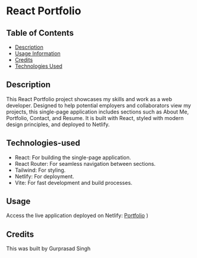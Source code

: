 # React Portfolio

## Table of Contents
- [Description](#description)
- [Usage Information](#usage)
- [Credits](#credits)
- [Technologies Used](#technologies-used)

## Description
This React Portfolio project showcases my skills and work as a web developer. Designed to help potential employers and collaborators view my projects, this single-page application includes sections such as About Me, Portfolio, Contact, and Resume. It is built with React, styled with modern design principles, and deployed to Netlify.

## Technologies-used
- React: For building the single-page application.
- React Router: For seamless navigation between sections.
- Tailwind: For styling.
- Netlify: For deployment.
- Vite: For fast development and build processes.

## Usage
Access the live application deployed on Netlify: 
[Portfolio](gurprasadreactportfolio.netlify.app)
)



  

## Credits
This was built by Gurprasad Singh
